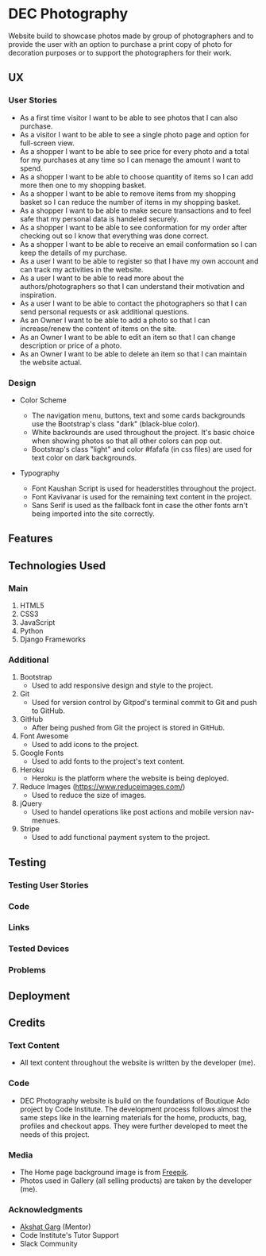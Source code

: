 # DEC Photography

 Website build to showcase photos made by group of photographers and to provide the user with an option to 
purchase a print copy of photo for decoration purposes or to support the photographers for their work.     

## UX

### User Stories

* As a first time visitor I want to be able to see photos that I can also purchase.
* As a visitor I want to be able to see a single photo page and option for full-screen view. 
* As a shopper I want to be able to see price for every photo and a total for my purchases at 
any time so I can menage the amount I want to spend.
* As a shopper I want to be able to choose quantity of items so I can add more then one to my 
shopping basket.
* As a shopper I want to be able to remove items from my shopping basket so I can reduce the 
number of items in my shopping basket.
* As a shopper I want to be able to make secure transactions and to feel safe that my personal
data is handeled securely.
* As a shopper I want to be able to see conformation for my order after checking out so I know 
that everything was done correct.
* As a shopper I want to be able to receive an email conformation so I can keep the details 
of my purchase.
* As a user I want to be able to register so that I have my own account and can track my 
activities in the website.
* As a user I want to be able to read more about the authors/photographers so that I can understand their 
motivation and inspiration.
* As a user I want to be able to contact the photographers so that I can send personal requests or 
ask additional questions.
* As an Owner I want to be able to add a photo so that I can increase/renew the content of items on the site.
* As an Owner I want to be able to edit an item so that I can change description or price of a photo.
* As an Owner I want to be able to delete an item so that I can maintain the website actual.

### Design 

* Color Scheme 
   * The navigation menu, buttons, text and some cards backgrounds use the Bootstrap's class "dark" (black-blue color). 
   * White backrounds are used throughout the project. It's basic choice when showing photos so that all other colors can pop out.
   * Bootstrap's class "light" and color #fafafa (in css files) are used for text color on dark backgrounds.    

* Typography 
   * Font Kaushan Script is used for headerstitles throughout the project. 
   * Font Kavivanar is used for the remaining text content in the project. 
   * Sans Serif is used as the fallback font in case the other fonts arn't being imported into the site correctly.


## Features 


## Technologies Used

### Main

1. HTML5
2. CSS3
3. JavaScript
4. Python
5. Django Frameworks 

### Additional

1. Bootstrap
   * Used to add responsive design and style to the project.
2. Git
   * Used for version control by Gitpod's terminal commit to Git and push to GitHub.
3. GitHub
   * After being pushed from Git the project is stored in GitHub.
4. Font Awesome
   * Used to add icons to the project.
5. Google Fonts
   * Used to add fonts to the project's text content.
6. Heroku
   * Heroku is the platform where the website is being deployed.
7. Reduce Images (https://www.reduceimages.com/)
   * Used to reduce the size of images. 
8. jQuery
   * Used to handel operations like post actions and mobile version nav-menues.
9. Stripe
   * Used to add functional payment system to the project.


## Testing 

### Testing User Stories

### Code

### Links  

### Tested Devices

### Problems


## Deployment


## Credits

### Text Content

* All text content throughout the website is written by the developer (me).

### Code

* DEC Photography website is build on the foundations of Boutique Ado project by Code Institute.
The development process follows almost the same steps like in the learning materials for the 
home, products, bag, profiles and checkout apps. They were further developed to meet the needs of this project.

### Media

* The Home page background image is from [Freepik](https://www.freepik.com/).
* Photos used in Gallery (all selling products) are taken by the developer (me). 

### Acknowledgments

* [Akshat Garg](https://github.com/akshatnitd) (Mentor)
* Code Institute's Tutor Support 
* Slack Community
